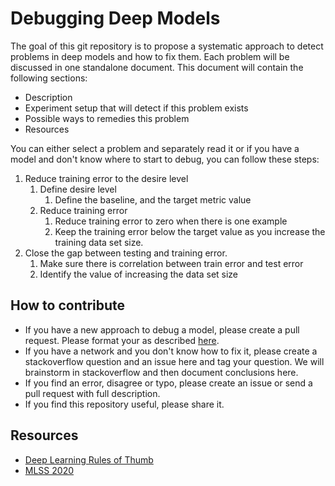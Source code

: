 # Debugging Deep Models

The goal of this git repository is to propose a systematic approach to detect problems in deep models and how to fix
them. Each problem will be discussed in one standalone document. This document will contain the following sections:

- Description
- Experiment setup that will detect if this problem exists
- Possible ways to remedies this problem
- Resources

You can either select a problem and separately read it or if you have a model and don't know where to start to debug,
you
can follow these steps:

1. Reduce training error to the desire level
   1. Define desire level
      1. Define the baseline, and the target metric value
   2. Reduce training error
      1. Reduce training error to zero when there is one example
      2. Keep the training error below the target value as you increase the training data set size.
2. Close the gap between testing and training error.
   1. Make sure there is correlation between train error and test error
   2. Identify the value of increasing the data set size

## How to contribute

- If you have a new approach to debug a model, please create a pull request. Please format your as
  described [here](#debugging-deep-models).
- If you have a network and you don't know how to fix it, please create a stackoverflow question and an issue here and
  tag your question. We will brainstorm in stackoverflow and then document conclusions here.
- If you find an error, disagree or typo, please create an issue or send a pull request with full description.
- If you find this repository useful, please share it.

## Resources

- [Deep Learning Rules of Thumb](https://jeffmacaluso.github.io/post/DeepLearningRulesOfThumb/)
- [MLSS 2020](https://youtu.be/c_U4THknoHE?t=4171)


